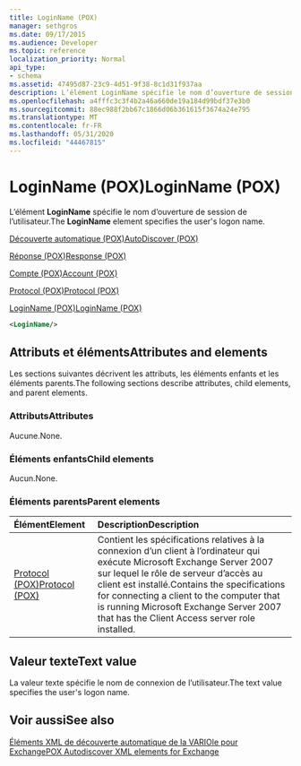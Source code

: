 ```yaml
---
title: LoginName (POX)
manager: sethgros
ms.date: 09/17/2015
ms.audience: Developer
ms.topic: reference
localization_priority: Normal
api_type:
- schema
ms.assetid: 47495d87-23c9-4d51-9f38-8c1d31f937aa
description: L’élément LoginName spécifie le nom d’ouverture de session de l’utilisateur.
ms.openlocfilehash: a4fffc3c3f4b2a46a660de19a184d99bdf37e3b0
ms.sourcegitcommit: 88ec988f2bb67c1866d06b361615f3674a24e795
ms.translationtype: MT
ms.contentlocale: fr-FR
ms.lasthandoff: 05/31/2020
ms.locfileid: "44467815"
---
```

# <a name="loginname-pox"></a><span data-ttu-id="9b6b8-103">LoginName (POX)</span><span class="sxs-lookup"><span data-stu-id="9b6b8-103">LoginName (POX)</span></span>

<span data-ttu-id="9b6b8-104">L’élément **LoginName** spécifie le nom d’ouverture de session de l’utilisateur.</span><span class="sxs-lookup"><span data-stu-id="9b6b8-104">The **LoginName** element specifies the user's logon name.</span></span> 
  
[<span data-ttu-id="9b6b8-105">Découverte automatique (POX)</span><span class="sxs-lookup"><span data-stu-id="9b6b8-105">AutoDiscover (POX)</span></span>](autodiscover-pox.md)
  
[<span data-ttu-id="9b6b8-106">Réponse (POX)</span><span class="sxs-lookup"><span data-stu-id="9b6b8-106">Response (POX)</span></span>](response-pox.md)
  
[<span data-ttu-id="9b6b8-107">Compte (POX)</span><span class="sxs-lookup"><span data-stu-id="9b6b8-107">Account (POX)</span></span>](account-pox.md)
  
[<span data-ttu-id="9b6b8-108">Protocol (POX)</span><span class="sxs-lookup"><span data-stu-id="9b6b8-108">Protocol (POX)</span></span>](protocol-pox.md)
  
[<span data-ttu-id="9b6b8-109">LoginName (POX)</span><span class="sxs-lookup"><span data-stu-id="9b6b8-109">LoginName (POX)</span></span>](loginname-pox.md)
  
```xml
<LoginName/>
```

## <a name="attributes-and-elements"></a><span data-ttu-id="9b6b8-110">Attributs et éléments</span><span class="sxs-lookup"><span data-stu-id="9b6b8-110">Attributes and elements</span></span>

<span data-ttu-id="9b6b8-111">Les sections suivantes décrivent les attributs, les éléments enfants et les éléments parents.</span><span class="sxs-lookup"><span data-stu-id="9b6b8-111">The following sections describe attributes, child elements, and parent elements.</span></span>
  
### <a name="attributes"></a><span data-ttu-id="9b6b8-112">Attributs</span><span class="sxs-lookup"><span data-stu-id="9b6b8-112">Attributes</span></span>

<span data-ttu-id="9b6b8-113">Aucune.</span><span class="sxs-lookup"><span data-stu-id="9b6b8-113">None.</span></span>
  
### <a name="child-elements"></a><span data-ttu-id="9b6b8-114">Éléments enfants</span><span class="sxs-lookup"><span data-stu-id="9b6b8-114">Child elements</span></span>

<span data-ttu-id="9b6b8-115">Aucun.</span><span class="sxs-lookup"><span data-stu-id="9b6b8-115">None.</span></span>
  
### <a name="parent-elements"></a><span data-ttu-id="9b6b8-116">Éléments parents</span><span class="sxs-lookup"><span data-stu-id="9b6b8-116">Parent elements</span></span>

|<span data-ttu-id="9b6b8-117">**Élément**</span><span class="sxs-lookup"><span data-stu-id="9b6b8-117">**Element**</span></span>|<span data-ttu-id="9b6b8-118">**Description**</span><span class="sxs-lookup"><span data-stu-id="9b6b8-118">**Description**</span></span>|
|:-----|:-----|
|[<span data-ttu-id="9b6b8-119">Protocol (POX)</span><span class="sxs-lookup"><span data-stu-id="9b6b8-119">Protocol (POX)</span></span>](protocol-pox.md) <br/> |<span data-ttu-id="9b6b8-120">Contient les spécifications relatives à la connexion d’un client à l’ordinateur qui exécute Microsoft Exchange Server 2007 sur lequel le rôle de serveur d’accès au client est installé.</span><span class="sxs-lookup"><span data-stu-id="9b6b8-120">Contains the specifications for connecting a client to the computer that is running Microsoft Exchange Server 2007 that has the Client Access server role installed.</span></span>  <br/> |
   
## <a name="text-value"></a><span data-ttu-id="9b6b8-121">Valeur texte</span><span class="sxs-lookup"><span data-stu-id="9b6b8-121">Text value</span></span>

<span data-ttu-id="9b6b8-122">La valeur texte spécifie le nom de connexion de l’utilisateur.</span><span class="sxs-lookup"><span data-stu-id="9b6b8-122">The text value specifies the user's logon name.</span></span>
  
## <a name="see-also"></a><span data-ttu-id="9b6b8-123">Voir aussi</span><span class="sxs-lookup"><span data-stu-id="9b6b8-123">See also</span></span>



[<span data-ttu-id="9b6b8-124">Éléments XML de découverte automatique de la VARIOle pour Exchange</span><span class="sxs-lookup"><span data-stu-id="9b6b8-124">POX Autodiscover XML elements for Exchange</span></span>](pox-autodiscover-xml-elements-for-exchange.md)

